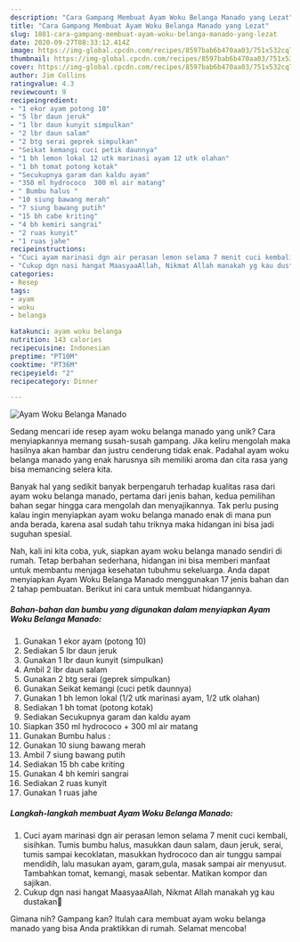 ```yaml
---
description: "Cara Gampang Membuat Ayam Woku Belanga Manado yang Lezat"
title: "Cara Gampang Membuat Ayam Woku Belanga Manado yang Lezat"
slug: 1801-cara-gampang-membuat-ayam-woku-belanga-manado-yang-lezat
date: 2020-09-27T08:33:12.414Z
image: https://img-global.cpcdn.com/recipes/8597bab6b470aa03/751x532cq70/ayam-woku-belanga-manado-foto-resep-utama.jpg
thumbnail: https://img-global.cpcdn.com/recipes/8597bab6b470aa03/751x532cq70/ayam-woku-belanga-manado-foto-resep-utama.jpg
cover: https://img-global.cpcdn.com/recipes/8597bab6b470aa03/751x532cq70/ayam-woku-belanga-manado-foto-resep-utama.jpg
author: Jim Collins
ratingvalue: 4.3
reviewcount: 9
recipeingredient:
- "1 ekor ayam potong 10"
- "5 lbr daun jeruk"
- "1 lbr daun kunyit simpulkan"
- "2 lbr daun salam"
- "2 btg serai geprek simpulkan"
- "Seikat kemangi cuci petik daunnya"
- "1 bh lemon lokal 12 utk marinasi ayam 12 utk olahan"
- "1 bh tomat potong kotak"
- "Secukupnya garam dan kaldu ayam"
- "350 ml hydrococo  300 ml air matang"
- " Bumbu halus "
- "10 siung bawang merah"
- "7 siung bawang putih"
- "15 bh cabe kriting"
- "4 bh kemiri sangrai"
- "2 ruas kunyit"
- "1 ruas jahe"
recipeinstructions:
- "Cuci ayam marinasi dgn air perasan lemon selama 7 menit cuci kembali, sisihkan. Tumis bumbu halus, masukkan daun salam, daun jeruk, serai, tumis sampai kecoklatan, masukkan hydrococo dan air tunggu sampai mendidih, lalu masukan ayam, garam,gula, masak sampai air menyusut. Tambahkan tomat, kemangi, masak sebentar. Matikan kompor dan sajikan."
- "Cukup dgn nasi hangat MaasyaaAllah, Nikmat Allah manakah yg kau dustakan🙏"
categories:
- Resep
tags:
- ayam
- woku
- belanga

katakunci: ayam woku belanga 
nutrition: 143 calories
recipecuisine: Indonesian
preptime: "PT10M"
cooktime: "PT36M"
recipeyield: "2"
recipecategory: Dinner

---
```



![Ayam Woku Belanga Manado](https://img-global.cpcdn.com/recipes/8597bab6b470aa03/751x532cq70/ayam-woku-belanga-manado-foto-resep-utama.jpg)

Sedang mencari ide resep ayam woku belanga manado yang unik? Cara menyiapkannya memang susah-susah gampang. Jika keliru mengolah maka hasilnya akan hambar dan justru cenderung tidak enak. Padahal ayam woku belanga manado yang enak harusnya sih memiliki aroma dan cita rasa yang bisa memancing selera kita.



Banyak hal yang sedikit banyak berpengaruh terhadap kualitas rasa dari ayam woku belanga manado, pertama dari jenis bahan, kedua pemilihan bahan segar hingga cara mengolah dan menyajikannya. Tak perlu pusing kalau ingin menyiapkan ayam woku belanga manado enak di mana pun anda berada, karena asal sudah tahu triknya maka hidangan ini bisa jadi suguhan spesial.


Nah, kali ini kita coba, yuk, siapkan ayam woku belanga manado sendiri di rumah. Tetap berbahan sederhana, hidangan ini bisa memberi manfaat untuk membantu menjaga kesehatan tubuhmu sekeluarga. Anda dapat menyiapkan Ayam Woku Belanga Manado menggunakan 17 jenis bahan dan 2 tahap pembuatan. Berikut ini cara untuk membuat hidangannya.

<!--inarticleads1-->

##### Bahan-bahan dan bumbu yang digunakan dalam menyiapkan Ayam Woku Belanga Manado:

1. Gunakan 1 ekor ayam (potong 10)
1. Sediakan 5 lbr daun jeruk
1. Gunakan 1 lbr daun kunyit (simpulkan)
1. Ambil 2 lbr daun salam
1. Gunakan 2 btg serai (geprek simpulkan)
1. Gunakan Seikat kemangi (cuci petik daunnya)
1. Gunakan 1 bh lemon lokal (1/2 utk marinasi ayam, 1/2 utk olahan)
1. Sediakan 1 bh tomat (potong kotak)
1. Sediakan Secukupnya garam dan kaldu ayam
1. Siapkan 350 ml hydrococo + 300 ml air matang
1. Gunakan  Bumbu halus :
1. Gunakan 10 siung bawang merah
1. Ambil 7 siung bawang putih
1. Sediakan 15 bh cabe kriting
1. Gunakan 4 bh kemiri sangrai
1. Sediakan 2 ruas kunyit
1. Gunakan 1 ruas jahe




<!--inarticleads2-->

##### Langkah-langkah membuat Ayam Woku Belanga Manado:

1. Cuci ayam marinasi dgn air perasan lemon selama 7 menit cuci kembali, sisihkan. Tumis bumbu halus, masukkan daun salam, daun jeruk, serai, tumis sampai kecoklatan, masukkan hydrococo dan air tunggu sampai mendidih, lalu masukan ayam, garam,gula, masak sampai air menyusut. Tambahkan tomat, kemangi, masak sebentar. Matikan kompor dan sajikan.
1. Cukup dgn nasi hangat MaasyaaAllah, Nikmat Allah manakah yg kau dustakan🙏




Gimana nih? Gampang kan? Itulah cara membuat ayam woku belanga manado yang bisa Anda praktikkan di rumah. Selamat mencoba!
